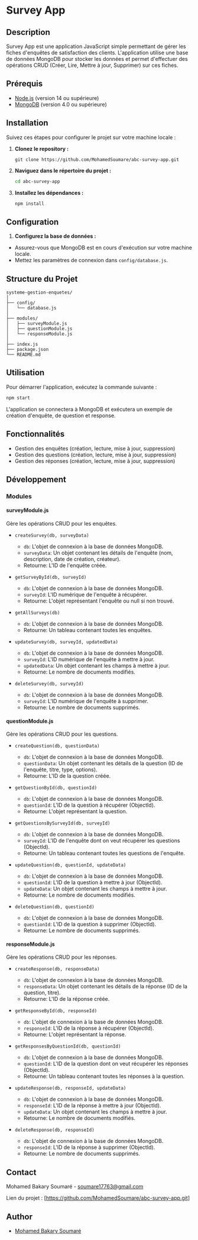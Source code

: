 # Survey App
                     
## Description

Survey App est une application JavaScript simple permettant de gérer les fiches d'enquêtes de satisfaction des clients. L'application utilise une base de données MongoDB pour stocker les données et permet d'effectuer des opérations CRUD (Créer, Lire, Mettre à jour, Supprimer) sur ces fiches.

## Prérequis

- [Node.js](https://nodejs.org/) (version 14 ou supérieure)
- [MongoDB](https://www.mongodb.com/try/download/community) (version 4.0 ou supérieure)


## Installation

Suivez ces étapes pour configurer le projet sur votre machine locale :

1. **Clonez le repository :**

   ```
   git clone https://github.com/MohamedSoumare/abc-survey-app.git
   
   ```
2. **Naviguez dans le répertoire du projet :**

    ```bash
    cd abc-survey-app
    ```
3. **Installez les dépendances :**
   
    ```bash
    npm install
    ```
## Configuration

1.  **Configurez la base de données :**

  - Assurez-vous que MongoDB est en cours d'exécution sur votre machine locale.
  - Mettez les paramètres de connexion dans `config/database.js`.

  
## Structure du Projet
```
systeme-gestion-enquetes/
│
├── config/
│   └── database.js
│
├── modules/
│   ├── surveyModule.js
│   ├── questionModule.js
│   └── responseModule.js
│
├── index.js
├── package.json
└── README.md

```

## Utilisation

Pour démarrer l'application, exécutez la commande suivante :


```bash
npm start
```

L'application se connectera à MongoDB et exécutera un exemple de création d'enquête, de question et response.

## Fonctionnalités

- Gestion des enquêtes (création, lecture, mise à jour, suppression)
- Gestion des questions (création, lecture, mise à jour, suppression)
- Gestion des réponses (création, lecture, mise à jour, suppression)

## Développement
### Modules

#### surveyModule.js
Gère les opérations CRUD pour les enquêtes.

- `createSurvey(db, surveyData)`
  - `db`: L'objet de connexion à la base de données MongoDB.
  - `surveyData`: Un objet contenant les détails de l'enquête (nom, description, date de création, créateur).
  - Retourne: L'ID de l'enquête créée.

- `getSurveyById(db, surveyId)`
  - `db`: L'objet de connexion à la base de données MongoDB.
  - `surveyId`: L'ID numérique de l'enquête à récupérer.
  - Retourne: L'objet représentant l'enquête ou null si non trouvé.

- `getAllSurveys(db)`
  - `db`: L'objet de connexion à la base de données MongoDB.
  - Retourne: Un tableau contenant toutes les enquêtes.

- `updateSurvey(db, surveyId, updatedData)`
  - `db`: L'objet de connexion à la base de données MongoDB.
  - `surveyId`: L'ID numérique de l'enquête à mettre à jour.
  - `updatedData`: Un objet contenant les champs à mettre à jour.
  - Retourne: Le nombre de documents modifiés.

- `deleteSurvey(db, surveyId)`
  - `db`: L'objet de connexion à la base de données MongoDB.
  - `surveyId`: L'ID numérique de l'enquête à supprimer.
  - Retourne: Le nombre de documents supprimés.

#### questionModule.js
Gère les opérations CRUD pour les questions.

- `createQuestion(db, questionData)`
  - `db`: L'objet de connexion à la base de données MongoDB.
  - `questionData`: Un objet contenant les détails de la question (ID de l'enquête, titre, type, options).
  - Retourne: L'ID de la question créée.

- `getQuestionById(db, questionId)`
  - `db`: L'objet de connexion à la base de données MongoDB.
  - `questionId`: L'ID de la question à récupérer (ObjectId).
  - Retourne: L'objet représentant la question.

- `getQuestionsBySurveyId(db, surveyId)`
  - `db`: L'objet de connexion à la base de données MongoDB.
  - `surveyId`: L'ID de l'enquête dont on veut récupérer les questions (ObjectId).
  - Retourne: Un tableau contenant toutes les questions de l'enquête.

- `updateQuestion(db, questionId, updateData)`
  - `db`: L'objet de connexion à la base de données MongoDB.
  - `questionId`: L'ID de la question à mettre à jour (ObjectId).
  - `updateData`: Un objet contenant les champs à mettre à jour.
  - Retourne: Le nombre de documents modifiés.

- `deleteQuestion(db, questionId)`
  - `db`: L'objet de connexion à la base de données MongoDB.
  - `questionId`: L'ID de la question à supprimer (ObjectId).
  - Retourne: Le nombre de documents supprimés.

#### responseModule.js
Gère les opérations CRUD pour les réponses.

- `createResponse(db, responseData)`
  - `db`: L'objet de connexion à la base de données MongoDB.
  - `responseData`: Un objet contenant les détails de la réponse (ID de la question, titre).
  - Retourne: L'ID de la réponse créée.

- `getResponseById(db, responseId)`
  - `db`: L'objet de connexion à la base de données MongoDB.
  - `responseId`: L'ID de la réponse à récupérer (ObjectId).
  - Retourne: L'objet représentant la réponse.

- `getResponsesByQuestionId(db, questionId)`
  - `db`: L'objet de connexion à la base de données MongoDB.
  - `questionId`: L'ID de la question dont on veut récupérer les réponses (ObjectId).
  - Retourne: Un tableau contenant toutes les réponses à la question.

- `updateResponse(db, responseId, updateData)`
  - `db`: L'objet de connexion à la base de données MongoDB.
  - `responseId`: L'ID de la réponse à mettre à jour (ObjectId).
  - `updateData`: Un objet contenant les champs à mettre à jour.
  - Retourne: Le nombre de documents modifiés.

- `deleteResponse(db, responseId)`
  - `db`: L'objet de connexion à la base de données MongoDB.
  - `responseId`: L'ID de la réponse à supprimer (ObjectId).
  - Retourne: Le nombre de documents supprimés.


## Contact
Mohamed Bakary Soumaré - soumare17763@gmail.com

Lien du projet : [https://github.com/MohamedSoumare/abc-survey-app.git]

## Author

- [Mohamed Bakary Soumaré](https://github.com/MohamedSoumare/)
